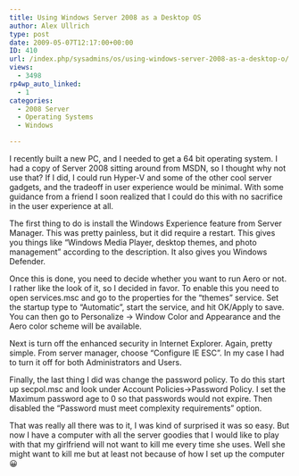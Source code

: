 ```yaml
---
title: Using Windows Server 2008 as a Desktop OS
author: Alex Ullrich
type: post
date: 2009-05-07T12:17:00+00:00
ID: 410
url: /index.php/sysadmins/os/using-windows-server-2008-as-a-desktop-o/
views:
  - 3498
rp4wp_auto_linked:
  - 1
categories:
  - 2008 Server
  - Operating Systems
  - Windows

---
```

I recently built a new PC, and I needed to get a 64 bit operating system. I had a copy of Server 2008 sitting around from MSDN, so I thought why not use that? If I did, I could run Hyper-V and some of the other cool server gadgets, and the tradeoff in user experience would be minimal. With some guidance from a friend I soon realized that I could do this with no sacrifice in the user experience at all.

The first thing to do is install the Windows Experience feature from Server Manager. This was pretty painless, but it did require a restart. This gives you things like “Windows Media Player, desktop themes, and photo management” according to the description. It also gives you Windows Defender.

Once this is done, you need to decide whether you want to run Aero or not. I rather like the look of it, so I decided in favor. To enable this you need to open services.msc and go to the properties for the “themes” service. Set the startup type to “Automatic”, start the service, and hit OK/Apply to save. You can then go to Personalize -> Window Color and Appearance and the Aero color scheme will be available. 

Next is turn off the enhanced security in Internet Explorer. Again, pretty simple. From server manager, choose “Configure IE ESC”. In my case I had to turn it off for both Administrators and Users. 

Finally, the last thing I did was change the password policy. To do this start up secpol.msc and look under Account Policies->Password Policy. I set the Maximum password age to 0 so that passwords would not expire. Then disabled the “Password must meet complexity requirements” option.

That was really all there was to it, I was kind of surprised it was so easy. But now I have a computer with all the server goodies that I would like to play with that my girlfriend will not want to kill me every time she uses. Well she might want to kill me but at least not because of how I set up the computer 😀